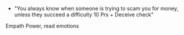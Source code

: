 - "You always know when someone is trying to scam you for money, unless they succeed a difficulty 10 Prs + Deceive check"

Empath Power, read emotions